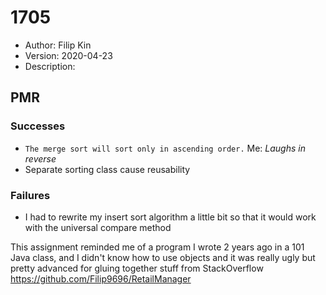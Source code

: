 # 1705
* Author: Filip Kin
* Version: 2020-04-23
* Description: 

## PMR
### Successes
- `The merge sort will sort only in ascending order.` Me: *Laughs in reverse*
- Separate sorting class cause reusability
### Failures
- I had to rewrite my insert sort algorithm a little bit so that it would work with the universal compare method

This assignment reminded me of a program I wrote 2 years ago in a 101 Java class, and I didn't know how to use objects and it was really ugly but pretty advanced for gluing together stuff from StackOverflow https://github.com/Filip9696/RetailManager
